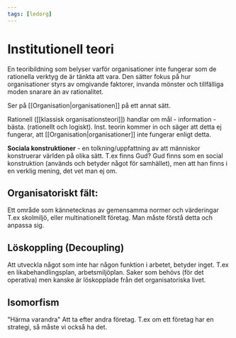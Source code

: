```yaml
---
tags: [ledorg]
---
```

# Institutionell teori
En teoribildning som belyser varför organisationer inte fungerar som de rationella verktyg de är tänkta att vara. Den sätter fokus på hur organisationer styrs av omgivande faktorer, invanda mönster och tillfälliga moden snarare än av rationalitet.

Ser på [[Organisation|organisationen]] på ett annat sätt.

Rationell ([[klassisk organisationsteori]]) handlar om mål - information - bästa. (rationellt och logiskt).
Inst. teorin kommer in och säger att detta ej fungerar, att [[Organisation|organisationer]] inte fungerar enligt detta.

**Sociala konstruktioner** - en tolkning/uppfattning av att människor konstruerar världen på olika sätt. T.ex finns Gud? Gud finns som en social konstruktion (används och betyder något för samhället), men att han finns i en verklig mening, det vet man ej om. 

## Organisatoriskt fält:
Ett område som kännetecknas av gemensamma normer och värderingar
T.ex skolmiljö, eller multinationellt företag.
Man måste förstå detta och anpassa sig.

## Löskoppling (Decoupling)
Att utveckla något som inte har någon funktion i arbetet, betyder inget. T.ex en likabehandlingsplan, arbetsmiljöplan. Saker som behövs (för det operativa) men kanske är löskopplade från det organisatoriska livet. 

## Isomorfism
"Härma varandra"
Att ta efter andra företag. T.ex om ett företag har en strategi, så måste vi också ha det. 